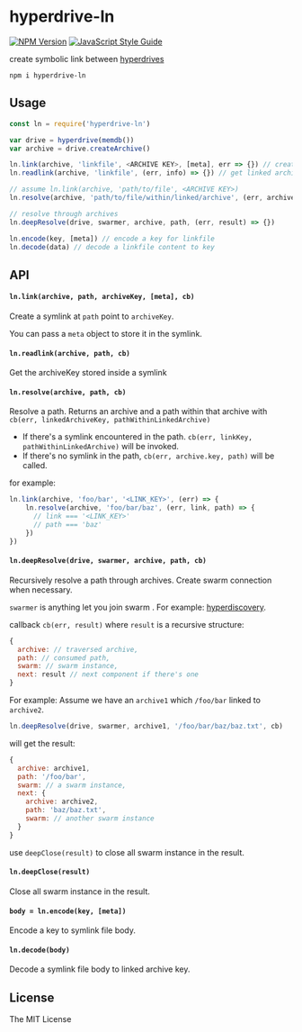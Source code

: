 # hyperdrive-ln

[![NPM Version](https://img.shields.io/npm/v/hyperdrive-ln.svg)](https://www.npmjs.com/package/hyperfeed) [![JavaScript Style Guide](https://img.shields.io/badge/code%20style-standard-brightgreen.svg)](http://standardjs.com/)

create symbolic link between [hyperdrives](https://github.com/mafintosh/hyperdrive)

`npm i hyperdrive-ln`

## Usage

```js
const ln = require('hyperdrive-ln')

var drive = hyperdrive(memdb())
var archive = drive.createArchive()

ln.link(archive, 'linkfile', <ARCHIVE KEY>, [meta], err => {}) // create symlink to another archive
ln.readlink(archive, 'linkfile', (err, info) => {}) // get linked archive key

// assume ln.link(archive, 'path/to/file', <ARCHIVE KEY>)
ln.resolve(archive, 'path/to/file/within/linked/archive', (err, archiveKey, restOfThePath)) // returns (err, <ARCHIVE KEY>, 'within/linked/archive')

// resolve through archives
ln.deepResolve(drive, swarmer, archive, path, (err, result) => {})

ln.encode(key, [meta]) // encode a key for linkfile
ln.decode(data) // decode a linkfile content to key
```

## API

#### `ln.link(archive, path, archiveKey, [meta], cb)`

Create a symlink at `path` point to `archiveKey`.

You can pass a `meta` object to store it in the symlink.

#### `ln.readlink(archive, path, cb)`

Get the archiveKey stored inside a symlink

#### `ln.resolve(archive, path, cb)`

Resolve a path. Returns an archive and a path within that archive with `cb(err, linkedArchiveKey, pathWithinLinkedArchive)`

* If there's a symlink encountered in the path. `cb(err, linkKey, pathWithinLinkedArchive)` will be invoked.
* If there's no symlink in the path, `cb(err, archive.key, path)` will be called.

for example:

```js
ln.link(archive, 'foo/bar', '<LINK_KEY>', (err) => {
    ln.resolve(archive, 'foo/bar/baz', (err, link, path) => {
      // link === '<LINK_KEY>'
      // path === 'baz'
    })
})
```

#### `ln.deepResolve(drive, swarmer, archive, path, cb)`

Recursively resolve a path through archives. Create swarm connection when necessary.

`swarmer` is anything let you join swarm . For example: [hyperdiscovery](https://github.com/karissa/hyperdiscovery).

callback `cb(err, result)` where `result` is a recursive structure:
```js
{
  archive: // traversed archive,
  path: // consumed path,
  swarm: // swarm instance,
  next: result // next component if there's one
}
```

For example: Assume we have an `archive1` which `/foo/bar` linked to `archive2`.

```js
ln.deepResolve(drive, swarmer, archive1, '/foo/bar/baz/baz.txt', cb)
```

will get the result:

```js
{
  archive: archive1,
  path: '/foo/bar',
  swarm: // a swarm instance,
  next: {
    archive: archive2,
    path: 'baz/baz.txt',
    swarm: // another swarm instance
  }
}
```
use `deepClose(result)` to close all swarm instance in the result.

#### `ln.deepClose(result)`

Close all swarm instance in the result.

#### `body = ln.encode(key, [meta])`

Encode a key to symlink file body.

#### `ln.decode(body)`

Decode a symlink file body to linked archive key.

## License

The MIT License
